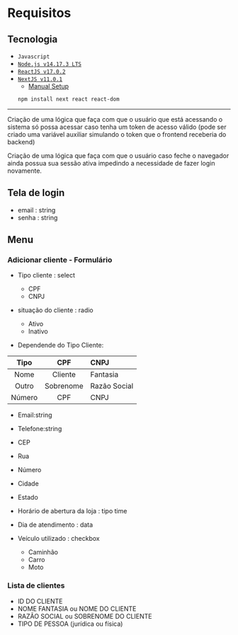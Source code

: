 # Requisitos

## Tecnologia
* `Javascript` 
* [`Node.js v14.17.3 LTS`](https://nodejs.org/dist/latest-v14.x/docs/api/)
* [`ReactJS v17.0.2`](https://reactjs.org/versions)
* [`NextJS v11.0.1`](https://github.com/vercel/next.js/releases)
    * [Manual Setup](https://nextjs.org/docs#manual-setup)
    ~~~bash
    npm install next react react-dom    
    ~~~

---

Criação de uma lógica que faça com que o usuário que está acessando o sistema só possa acessar caso tenha um token de acesso válido (pode ser criado uma variável auxiliar simulando o token que o frontend receberia do backend)
                        

Criação de uma lógica que faça com que o usuário caso feche o navegador ainda possua sua sessão ativa impedindo a necessidade de fazer login novamente. 
 

## Tela de login
* email : string 
* senha : string

## Menu 

### Adicionar cliente - Formulário

* Tipo cliente : select 
    * CPF
    * CNPJ
* situação do cliente : radio
    * Ativo 
    * Inativo

* Dependende do Tipo Cliente:

| Tipo 	 |	CPF 	 | CNPJ          |
|:------:|:---------:|:--------------|
| Nome 	 | Cliente 	 | Fantasia      |
| Outro	 | Sobrenome | Razão Social  |
| Número | CPF		 | CNPJ          |


* Email:string
* Telefone:string

* CEP
* Rua
* Número
* Cidade
* Estado

* Horário de abertura da loja : tipo time
* Dia de atendimento : data 
* Veículo utilizado : checkbox
    * Caminhão
    * Carro
    * Moto


### Lista de clientes

* ID DO CLIENTE
* NOME FANTASIA ou NOME DO CLIENTE
* RAZÃO SOCIAL ou SOBRENOME DO CLIENTE
* TIPO DE PESSOA (jurídica ou física)
 